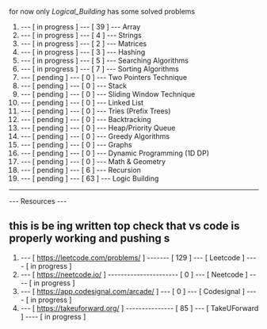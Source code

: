for now only _Logical_Building_ has some solved problems

1.  --- [   in progress   ] --- [ 39 ] --- Array
2.  --- [   in progress   ] --- [ 4  ] --- Strings
3.  --- [   in progress   ] --- [ 2  ] --- Matrices
4.  --- [   in progress   ] --- [ 3  ] --- Hashing
5.  --- [   in progress   ] --- [ 5  ] --- Searching Algorithms
6.  --- [   in progress   ] --- [ 7  ] --- Sorting Algorithms
7.  --- [     pending     ] --- [ 0  ] --- Two Pointers Technique
8.  --- [     pending     ] --- [ 0  ] --- Stack
9.  --- [     pending     ] --- [ 0  ] --- Sliding Window Technique
10. --- [     pending     ] --- [ 0  ] --- Linked List
11. --- [     pending     ] --- [ 0  ] --- Tries (Prefix Trees)
12. --- [     pending     ] --- [ 0  ] --- Backtracking
13. --- [     pending     ] --- [ 0  ] --- Heap/Priority Queue
14. --- [     pending     ] --- [ 0  ] --- Greedy Algorithms
15. --- [     pending     ] --- [ 0  ] --- Graphs
16. --- [     pending     ] --- [ 0  ] --- Dynamic Programming (1D DP)
17. --- [     pending     ] --- [ 0  ] --- Math & Geometry
18. --- [     pending     ] --- [ 6  ] --- Recursion
19. --- [     pending     ] --- [ 63 ] --- Logic Building



-----------------------------------------------------------------------

--- Resources ---
## this is be ing written top check that vs code is properly working and pushing s

1. --- [    https://leetcode.com/problems/       ] ------- [ 129 ] --- [   Leetcode       ] ---- [  in progress  ]
2. --- [    https://neetcode.io/                 ] ---------------------- [  0  ] --- [   Neetcode       ] ---- [  in progress  ]
3. --- [    https://app.codesignal.com/arcade/   ] --- [  0  ] --- [   Codesignal     ] ---- [  in progress  ]
4. --- [    https://takeuforward.org/            ] --------------- [  85 ] --- [   TakeUForward   ] ---- [  in progress  ]    
